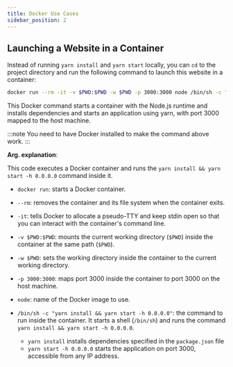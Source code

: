 ```yaml
---
title: Docker Use Cases
sidebar_position: 2
---
```


## Launching a Website in a Container

Instead of running `yarn install` and `yarn start` locally, you can `cd` to the project directory and run the following command to launch this website in a container:

```bash
docker run --rm -it -v $PWD:$PWD -w $PWD -p 3000:3000 node /bin/sh -c "yarn install && yarn start -h 0.0.0.0"
```

This Docker command starts a container with the Node.js runtime and installs dependencies and starts an application using yarn, with port 3000 mapped to the host machine.

:::note
You need to have Docker installed to make the command above work.
:::

**Arg. explanation**:

This code executes a Docker container and runs the `yarn install && yarn start -h 0.0.0.0` command inside it.


  - `docker run`: starts a Docker container.

  - `--rm`: removes the container and its file system when the container exits.

  - `-it`: tells Docker to allocate a pseudo-TTY and keep stdin open so that you can interact with the container's command line.

  - `-v $PWD:$PWD`: mounts the current working directory (`$PWD`) inside the container at the same path (`$PWD`).

  - `-w $PWD`: sets the working directory inside the container to the current working directory.

  - `-p 3000:3000`: maps port 3000 inside the container to port 3000 on the host machine.

  - `node`: name of the Docker image to use.

  - `/bin/sh -c "yarn install && yarn start -h 0.0.0.0"`: the command to run inside the container. It starts a shell (`/bin/sh`) and runs the command `yarn install && yarn start -h 0.0.0.0`.

    - `yarn install` installs dependencies specified in the `package.json` file
    - `yarn start -h 0.0.0.0` starts the application on port 3000, accessible from any IP address.
